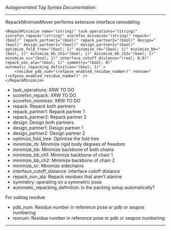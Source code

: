 _Autogenerated Tag Syntax Documentation:_

---
RepackMinimizeMover performs extensive interface remodeling

```
<RepackMinimize name="(string)" task_operations="(string)" scorefxn_repack="(string)" scorefxn_minimize="(string)" repack="(bool)" repack_partner1="(bool)" repack_partner2="(bool)" design="(bool)" design_partner1="(bool)" design_partner2="(bool)" optimize_fold_tree="(bool; 1)" minimize_rb="(bool; 1)" minimize_bb="(bool; 1)" minimize_bb_ch1="(bool; 1)" minimize_bb_ch2="(bool; 1)" minimize_sc="(bool; 1)" interface_cutoff_distance="(real; 8.0)" repack_non_ala="(bool; 1)" symmetry="(bool; 0)" automatic_repacking_definition="(bool; 1)" >
    <residue pdb_num="(refpose_enabled_residue_number)" resnum="(refpose_enabled_residue_number)" />
</RepackMinimize>
```

-   task_operations: XRW TO DO
-   scorefxn_repack: XRW TO DO
-   scorefxn_minimize: XRW TO DO
-   repack: Repack both partners
-   repack_partner1: Repack partner 1
-   repack_partner2: Repack partner 2
-   design: Design both partners
-   design_partner1: Design partner 1
-   design_partner2: Design partner 2
-   optimize_fold_tree: Optimize the fold tree
-   minimize_rb: Minimize rigid body degrees of freedom
-   minimize_bb: Minimize backbone of both chains
-   minimize_bb_ch1: Minimize backbone of chain 1
-   minimize_bb_ch2: Minimize backbone of chain 2
-   minimize_sc: Minimize sidechains
-   interface_cutoff_distance: Interface cutoff distance
-   repack_non_ala: Repack residues that aren't alanine
-   symmetry: operating on a symmetric pose
-   automatic_repacking_definition: Is the packing setup automatically?


For subtag residue: 

-   pdb_num: Residue number in reference pose or pdb or seqpos numbering
-   resnum: Residue number in reference pose or pdb or seqpos numbering

---
